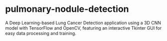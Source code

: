 # pulmonary-nodule-detection
A Deep Learning-based Lung Cancer Detection application using a 3D CNN model with TensorFlow and OpenCV, featuring an interactive Tkinter GUI for easy data processing and training.
